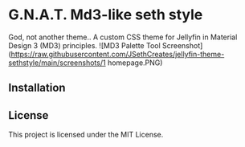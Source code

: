 # G.N.A.T. Md3-like seth style 

God, not another theme.. A custom CSS theme for Jellyfin in Material Design 3 (MD3) principles.
![MD3 Palette Tool Screenshot](https://raw.githubusercontent.com/JSethCreates/jellyfin-theme-sethstyle/main/screenshots/1 homepage.PNG)

## Installation

## License

This project is licensed under the MIT License.
